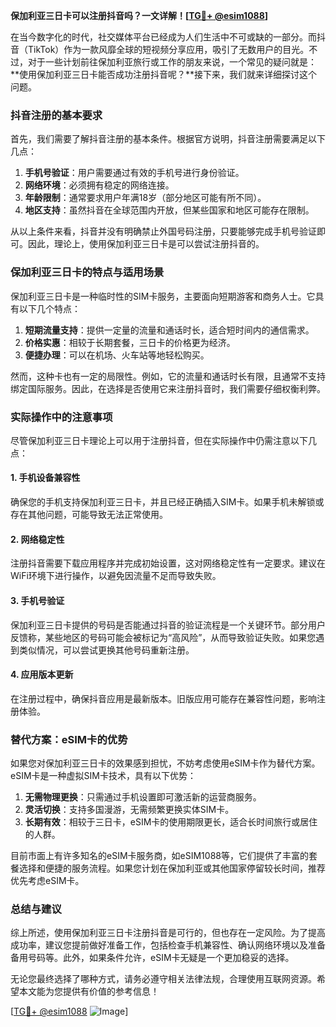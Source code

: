 **保加利亚三日卡可以注册抖音吗？一文详解！[[TG💪+ @esim1088](https://t.me/s/esim1088)]**

在当今数字化的时代，社交媒体平台已经成为人们生活中不可或缺的一部分。而抖音（TikTok）作为一款风靡全球的短视频分享应用，吸引了无数用户的目光。不过，对于一些计划前往保加利亚旅行或工作的朋友来说，一个常见的疑问就是：**使用保加利亚三日卡能否成功注册抖音呢？**接下来，我们就来详细探讨这个问题。

### 抖音注册的基本要求

首先，我们需要了解抖音注册的基本条件。根据官方说明，抖音注册需要满足以下几点：

1. **手机号验证**：用户需要通过有效的手机号进行身份验证。
2. **网络环境**：必须拥有稳定的网络连接。
3. **年龄限制**：通常要求用户年满18岁（部分地区可能有所不同）。
4. **地区支持**：虽然抖音在全球范围内开放，但某些国家和地区可能存在限制。

从以上条件来看，抖音并没有明确禁止外国号码注册，只要能够完成手机号验证即可。因此，理论上，使用保加利亚三日卡是可以尝试注册抖音的。

### 保加利亚三日卡的特点与适用场景

保加利亚三日卡是一种临时性的SIM卡服务，主要面向短期游客和商务人士。它具有以下几个特点：

1. **短期流量支持**：提供一定量的流量和通话时长，适合短时间内的通信需求。
2. **价格实惠**：相较于长期套餐，三日卡的价格更为经济。
3. **便捷办理**：可以在机场、火车站等地轻松购买。

然而，这种卡也有一定的局限性。例如，它的流量和通话时长有限，且通常不支持绑定国际服务。因此，在选择是否使用它来注册抖音时，我们需要仔细权衡利弊。

### 实际操作中的注意事项

尽管保加利亚三日卡理论上可以用于注册抖音，但在实际操作中仍需注意以下几点：

#### 1. 手机设备兼容性
确保您的手机支持保加利亚三日卡，并且已经正确插入SIM卡。如果手机未解锁或存在其他问题，可能导致无法正常使用。

#### 2. 网络稳定性
注册抖音需要下载应用程序并完成初始设置，这对网络稳定性有一定要求。建议在WiFi环境下进行操作，以避免因流量不足而导致失败。

#### 3. 手机号验证
保加利亚三日卡提供的号码是否能通过抖音的验证流程是一个关键环节。部分用户反馈称，某些地区的号码可能会被标记为“高风险”，从而导致验证失败。如果您遇到类似情况，可以尝试更换其他号码重新注册。

#### 4. 应用版本更新
在注册过程中，确保抖音应用是最新版本。旧版应用可能存在兼容性问题，影响注册体验。

### 替代方案：eSIM卡的优势

如果您对保加利亚三日卡的效果感到担忧，不妨考虑使用eSIM卡作为替代方案。eSIM卡是一种虚拟SIM卡技术，具有以下优势：

1. **无需物理更换**：只需通过手机设置即可激活新的运营商服务。
2. **灵活切换**：支持多国漫游，无需频繁更换实体SIM卡。
3. **长期有效**：相较于三日卡，eSIM卡的使用期限更长，适合长时间旅行或居住的人群。

目前市面上有许多知名的eSIM卡服务商，如eSIM1088等，它们提供了丰富的套餐选择和便捷的服务流程。如果您计划在保加利亚或其他国家停留较长时间，推荐优先考虑eSIM卡。

### 总结与建议

综上所述，使用保加利亚三日卡注册抖音是可行的，但也存在一定风险。为了提高成功率，建议您提前做好准备工作，包括检查手机兼容性、确认网络环境以及准备备用号码等。此外，如果条件允许，eSIM卡无疑是一个更加稳妥的选择。

无论您最终选择了哪种方式，请务必遵守相关法律法规，合理使用互联网资源。希望本文能为您提供有价值的参考信息！

[[TG💪+ @esim1088](https://t.me/s/esim1088) ![Image](https://i.postimg.cc/4NQfJmqS/Snipaste-2025-05-13-00-14-12.png)]
